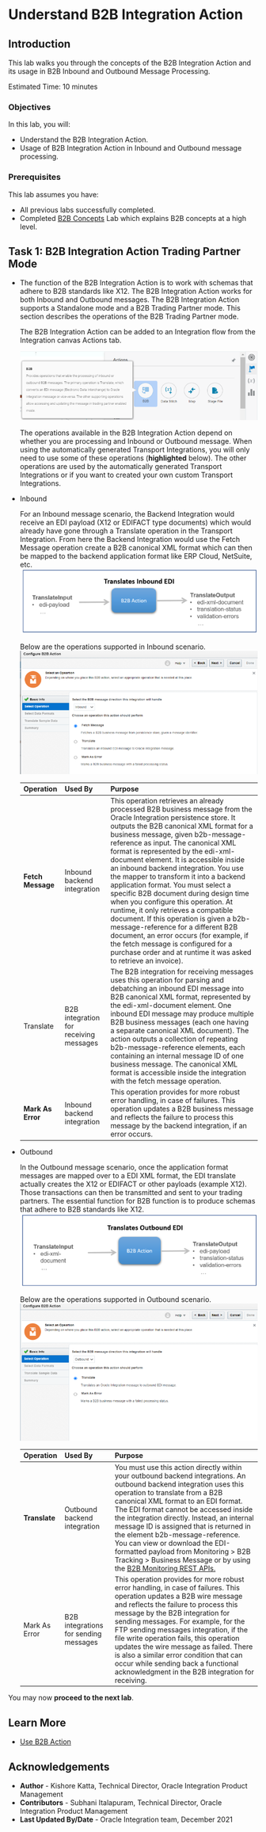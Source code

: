 # Understand B2B Integration Action

## Introduction

This lab walks you through the concepts of the B2B Integration Action and its usage in B2B Inbound and Outbound Message Processing.

Estimated Time: 10 minutes

### Objectives

In this lab, you will:

* Understand the B2B Integration Action.
* Usage of B2B Integration Action in Inbound and Outbound message processing.

### Prerequisites

This lab assumes you have:

* All previous labs successfully completed.
* Completed [B2B Concepts](../workshops/tenancy/?lab=gettingStartedB2B) Lab which explains B2B concepts at a high level.

## Task	1: B2B Integration Action Trading Partner Mode

- The function of the B2B Integration Action is to work with schemas that adhere to B2B standards like X12. The B2B Integration Action works for both Inbound and Outbound messages. The B2B Integration Action supports a Standalone mode and a B2B Trading Partner mode. This section describes the operations of the B2B Trading Partner mode.

  The B2B Integration Action can be added to an Integration flow from the Integration canvas Actions tab.

  ![Integration Actions Tab](images/b2baction-1.png)

  The operations available in the B2B Integration Action depend on whether you are processing and Inbound or Outbound message. When using the automatically generated Transport Integrations, you will only need to use some of these operations (**highlighted** below). The other operations are used by the automatically generated Transport Integrations or if you want to created your own custom Transport Integrations.

- Inbound

  For an Inbound message scenario, the Backend Integration would receive an EDI payload (X12 or EDIFACT type documents) which would already have gone through a Translate operation in the Transport Integration. From here the Backend Integration would use the Fetch Message operation create a B2B canonical XML format which can then be mapped to the backend application format like ERP Cloud, NetSuite, etc.
  ![Translate Inbound EDI](images/b2baction-inbound-2.png)

  Below are the operations supported in Inbound scenario.
  ![Inbound Operations](images/b2baction-inbound-1.png)

  | Operation         | Used By                                | Purpose |
  |------------------ |----------------------------------------| ------- |
  | **Fetch Message** | Inbound backend integration            | This operation retrieves an already processed B2B business message from the Oracle Integration persistence store. It outputs the B2B canonical XML format for a business message, given b2b-message-reference as input. The canonical XML format is represented by the edi-xml-document element. It is accessible inside an inbound backend integration. You use the mapper to transform it into a backend application format. You must select a specific B2B document during design time when you configure this operation. At runtime, it only retrieves a compatible document. If this operation is given a b2b-message-reference for a different B2B document, an error occurs (for example, if the fetch message is configured for a purchase order and at runtime it was asked to retrieve an invoice). |
  | Translate        | B2B integration for receiving messages  | The B2B integration for receiving messages uses this operation for parsing and debatching an inbound EDI message into B2B canonical XML format, represented by the edi-xml-document element. One inbound EDI message may produce multiple B2B business messages (each one having a separate canonical XML document). The action outputs a collection of repeating b2b-message-reference elements, each containing an internal message ID of one business message. The canonical XML format is accessible inside the integration with the fetch message operation. |
  | **Mark As Error** | Inbound backend integration            | This operation provides for more robust error handling, in case of failures. This operation updates a B2B business message and reflects the failure to process this message by the backend integration, if an error occurs. |

- Outbound

  In the Outbound message scenario, once the application format messages are mapped over to a EDI XML format, the EDI translate actually creates the X12 or EDIFACT or other payloads (example X12). Those transactions can then be transmitted and sent to your trading partners. The essential function for B2B function is to produce schemas that adhere to B2B standards like X12.
  ![Translate Outbound EDI](images/b2baction-outbound-2.png)

  Below are the operations supported in Outbound scenario.
  ![Outbound Operations](images/b2baction-outbound-1.png)

  | Operation     | Used By | Purpose  |
  | ------------- | ------- | -------- |
  | **Translate** | Outbound backend integration | You must use this action directly within your outbound backend integrations. An outbound backend integration uses this operation to translate from a B2B canonical XML format to an EDI format. The EDI format cannot be accessed inside the integration directly. Instead, an internal message ID is assigned that is returned in the element b2b-message-reference. You can view or download the EDI-formatted payload from Monitoring > B2B Tracking > Business Message or by using the [B2B Monitoring REST APIs.](https://docs.oracle.com/en/cloud/paas/integration-cloud/rest-api/api-b2b-monitoring.html) |
  | Mark As Error | B2B integrations for sending messages | This operation provides for more robust error handling, in case of failures. This operation updates a B2B wire message and reflects the failure to process this message by the B2B integration for sending messages. For example, for the FTP sending messages integration, if the file write operation fails, this operation updates the wire message as failed. There is also a similar error condition that can occur while sending back a functional acknowledgment in the B2B integration for receiving. |

You may now **proceed to the next lab**.

## Learn More

* [Use B2B Action](https://docs.oracle.com/en/cloud/paas/application-integration/integration-b2b/introduction-b2b-oracle-integration.html#GUID-11EFFD48-3E63-4C60-8771-DE789FF90909)

## Acknowledgements

* **Author** - Kishore Katta, Technical Director, Oracle Integration Product Management
* **Contributors** -  Subhani Italapuram, Technical Director, Oracle Integration Product Management
* **Last Updated By/Date** - Oracle Integration team, December 2021
